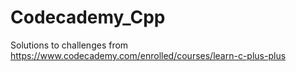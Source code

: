 # Codecademy_Cpp

Solutions to challenges from https://www.codecademy.com/enrolled/courses/learn-c-plus-plus
